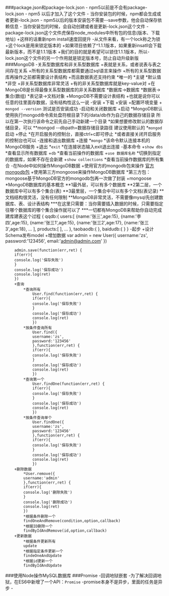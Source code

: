 ###package.json和package-lock.json
	- npm5以前是不会有package-lock.json
	- npm5 以后才加入了这个文件
	- 当你安装包的时候，npm都会生成或者更新-lock.json
	- npm5以后的版本安装包不需要--save参数，他会自动保存依赖信息
	- 当你安装包的时候，会自动创建或者是更新-lock.json这个文件
	- package-lock.json这个文件虎保存node_modules中所有包的信息(版本、下载地址)
		+这样的话重新npm install速度回提升
	-从文件来看，有一个lock称之为锁
		+这个lock是用来锁定版本的
		+如果项目依赖了^1.1.1版本，如果重新insatll会下载最新版本，而不是1.1.1版本
		+我们的目的就是希望可以锁住1.1.1版本，所以-lock.json这个文件的另一个作用就是锁定版本号，防止自动升级新版
###MongoDB
	-关系型数据库和非关系型数据库
		+表就是关系，或者说表与表之间存在关系
		+所有的关系型数据库都需要通过sql语言来操作
		+所有的关系型数据库再操作之前都需要设计表结构
		+而且数据表还支持约束
			*唯一的
			*主键
			*默认值
			*非空
		+非关系型数据库非常灵活
		+有的非关系型数据库就是key-value对
		+在MongoDB是长得最像关系型数据库的非关系数据库
			*数据库->数据库
			*数据表->集合(数组)
			*表记录->文档对象
		+MongoDB不需要设计表结构
		+也就是说你可以任意的往里面存数据，没有结构性这么一说
	-安装
		+下载
		+安装
		+配置环境变量
		+ `mongod --version` 测试是否安装成功
	-启动和关闭数据库
		+启动
			*MongoDB默认使用执行mongod命令索处盘符根目录下的/data/db作为自己的数据存储目录
			所以在第一次执行该命令之前先自己手动新建一个目录
			*如果想要修改默认的数据存储目录，可以
				**mongod --dbpath=数据存储目录路径
				建议使用默认的
			*`mongod`启动
		+停止
			*在开启服务的控制台，直接ctrl+c即可停止
			*或者直接关闭开启服务的控制台也可以
	-连接和退出数据库
		+连接
			*`mongo`
			*该命令默认连接本机的MongoDB服务
		+退出
			*`exit`
			*在连接状态输入exit退出连接
	-基本命令
		+`show dbs`
			*查看显示所有数据库
		+`db`
			*查看当前操作的数据库
		+`use 数据库名称`
			*切换到指定的数据库，如果不存在会新建
		+`show collections`
			*查看当前操作数据库的所有集合
	-在Node中如何操作MongoDB数据
		+使用官方的mongodb包来操作
		[官方mongodb包](https://github.com/mongodb/node-mongodb-native)
		+使用第三方mongoose来操作MongoDB数据库
			*第三方包：mongoose基于MongoDB官方的mongodb包再一次做了封装
		+mongoose
			*MongoDB数据库的基本概念
				**1最外层，可以有多个数据库
				**2第二层，一个数据库中可以有多个集合(表)
				**3最里层，一个集合中可以有多个文档(表记录)
				**文档结构很灵活，没有任何限制
				**MongoDB非常灵活，不需要像mysql先创建数据库、表、设计表结构
					***在这里只需要：当你需要插入数据的时候，只需要指定往哪个数据库的哪个集合操作就可以了
					***一切都有MongoDB来帮助你自动完成建库建表这个过程
				{
					qqdb:{
						users:[
							{name:'张三',age:15},
							{name:'李四',age:15},
							{name:'张三1',age:15},
							{name:'张三2',age:17},
							{name:'张三3',age:18},
							...
						],
						products:[
						],
						...
					},
					taobaodb:{
					},
					baidudb:{
					}
				}
	-起步
		+设计Schema发布model
		+增加数据
		var admin = new User({
		username:'zs',
		password:'123456',
		email:'admin@admin.com'
		})
		
		admin.save(function(err,ret) {
		if(err){
		console.log('保存失败')
		}
		console.log('保存成功')
		console.log(ret)
		})
		+查询
			*查询所有
				User.find(function(err,ret) {
				if(err){
				console.log('保存失败')
				}
				console.log('保存成功')
				console.log(ret)
				})
			*按条件查询所有
				User.find({
				username:'zs',
				password:'123456'
				},function(err,ret) {
				if(err){
				console.log('保存失败')
				}
				console.log('保存成功')
				console.log(ret)
				})
			*查询第一个
				User.findOne(function(err,ret) {
				if(err){
				console.log('保存失败')
				}
				console.log('保存成功')
				console.log(ret)
				})
			*按条件查询单个
				User.findOne({
				username:'zs',
				password:'123456'
				},function(err,ret) {
				if(err){
				console.log('保存失败')
				}
				console.log('保存成功')
				console.log(ret)
				})
		+删除数据
			*User.remove({
			username:'admin'
			},function(err,ret) {
			if(err){
			console.log('删除失败')
			}
			console.log('删除成功')
			console.log(ret)
			})
			*根据条件删除一个
			findOneAndRemove(condition,option,callback)
			*根据ID删除一个
			findByIdAndRemove(id,option,callback)
		+更新数据
			*根据条件更新所有
			update
			*根据指定条件更新一个
			findeOneAndUpdate
			*根据id更新一个
			findByIdAndUpdate
###使用Node操作MySQL数据库
###Promise
	-回调地狱嵌套
	-为了解决回调地狱，在ES6中新增了一个API：`Promise`
	-promise本身不是异步，里面的任务是异步
	-
